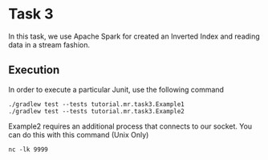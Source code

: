 # Task 3

In this task, we use Apache Spark for created an Inverted Index and reading data in a stream fashion.

## Execution
In order to execute a particular Junit, use the following command
```
./gradlew test --tests tutorial.mr.task3.Example1
./gradlew test --tests tutorial.mr.task3.Example2
```

Example2 requires an additional process that connects to our socket. You can do this with this command (Unix Only)
```
nc -lk 9999
```

